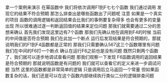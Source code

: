 拿一个案例来演示 在幂函数中 我们将依次调用F1到F七七个函数 我们通过调用 发现它的结果不符合预期 那怎么排查出是哪些函数出了问题呢 注意 如果是一个真实的项目 函数的调用逻辑和返回结果会比我们的事例要复杂得多 也会有更多的变量出现 所以很难通过逐一判断返回值的结果来定位问题 那我们就需要通过二分的思想来确认 首先我们发现这里边有7个函数 那我们先确认他在调用到F4的时候 当前的中间值是否符合预期 我们在此加一个断点
运行后发现结果是符合预期的，那就说明我们的F1到F4函数都是正常的 那我们只需要确认567这三个函数哪里有问题 我们在中间的F6打一个断点 确认在运行F6之前也是没有问题 既然只剩两个函数了，我们就可以逐步地调试查看问题 那我们观察一下发现 F6函数调用的返回结果是符合预期的 那就说明函数是有问题的 我们就可以查看它的定义来进一步调试问题 当然 这里的函数都是非常简单的逻辑 只是调用后立马返回一个常量 但如果函数复杂的话，我们还是可以在这个函数内部继续执行类似二分的逻辑排查问题
